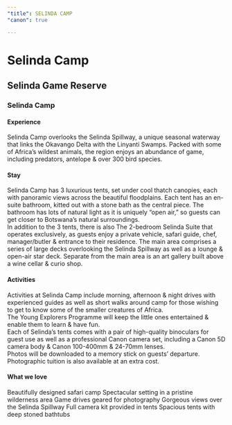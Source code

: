 ```yaml
---
"title": SELINDA CAMP
"canon": true

---
```


# Selinda Camp
## Selinda Game Reserve
### Selinda Camp

#### Experience
Selinda Camp overlooks the Selinda Spillway, a unique seasonal waterway that links the Okavango Delta with the Linyanti Swamps.
Packed with some of Africa’s wildest animals, the region enjoys an abundance of game, including predators, antelope &amp; over 300 bird species.

#### Stay
Selinda Camp has 3 luxurious tents, set under cool thatch canopies, each with panoramic views across the beautiful floodplains.  Each tent has an en-suite bathroom, kitted out with a stone bath as the central piece.  The bathroom has lots of natural light as it is uniquely “open air,” so guests can get closer to Botswana’s natural surroundings.  
In addition to the 3 tents, there is also The 2-bedroom Selinda Suite that operates exclusively, as guests enjoy a private vehicle, safari guide, chef, manager/butler &amp; entrance to their residence.
The main area comprises a series of large decks overlooking the Selinda Spillway as well as a lounge &amp; open-air star deck.  Separate from the main area is an art gallery built above a wine cellar &amp; curio shop.

#### Activities
Activities at Selinda Camp include morning, afternoon &amp; night drives with experienced guides as well as short walks around camp for those wishing to get to know some of the smaller creatures of Africa.  
The Young Explorers Programme will keep the little ones entertained &amp; enable them to learn &amp; have fun.  
Each of Selinda’s tents comes with a pair of high-quality binoculars for guest use as well as a professional Canon camera set, including a Canon 5D camera body &amp; Canon 100-400mm &amp; 24-70mm lenses.  
Photos will be downloaded to a memory stick on guests’ departure.  Photographic tuition is also available at an extra cost.


#### What we love
Beautifully designed safari camp
Spectacular setting in a pristine wilderness area
Game drives geared for photography
Gorgeous views over the Selinda Spillway
Full camera kit provided in tents
Spacious tents with deep stoned bathtubs